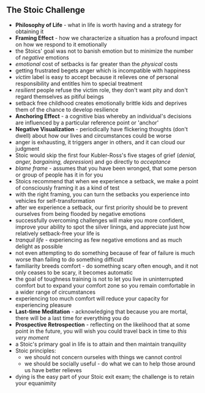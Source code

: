 ## The Stoic Challenge


- **Philosophy of Life** - what in life is worth having and a strategy for obtaining it
- **Framing Effect** - how we characterize a situation has a profound impact on how we respond to it emotionally
- the Stoics' goal was not to banish emotion but to minimize the number of *negative* emotions
- *emotional* cost of setbacks is far greater than the *physical* costs
- getting frustrated begets anger which is incompatible with happiness
- *victim* label is easy to accept because it relieves one of personal responsibility and entitles him to special treatment
- *resilient* people refuse the victim role, they don't want pity and don't regard themselves as pitiful beings
- setback free childhood creates emotionally brittle kids and deprives them of the chance to develop resilience
- **Anchoring Effect** - a cognitive bias whereby an individual's decisions are influenced by a particular reference point or 'anchor'
- **Negative Visualization** - periodically have flickering thoughts (don't dwell) about how our lives and circumstances could be worse
- anger is exhausting, it triggers anger in others, and it can cloud our judgment
- Stoic would skip the first four Kubler-Ross's five stages of grief (*denial, anger, bargaining, depression*) and go directly to *acceptance*
- *blame frame* - assumes that you have been wronged, that some person or group of people has it in for you
- Stoics recommend that when we experience a setback, we make a point of consciously framing it as a kind of test
- with the right framing, you can turn the setbacks you experience into vehicles for self-transformation
- after we experience a setback, our first priority should be to prevent ourselves from being flooded by negative emotions
- successfully overcoming challenges will make you more confident, improve your ability to spot the silver linings, and appreciate just how relatively setback-free your life is
- *tranquil life* - experiencing as few negative emotions and as much delight as possible
- not even attempting to do something because of fear of failure is much worse than failing to do something difficult
- familiarity breeds comfort - do something scary often enough, and it not only ceases to be scary, it becomes automatic
- the goal of toughness training is not to let you live in uninterrupted comfort but to expand your comfort zone so you remain comfortable in a wider range of circumstances
- experiencing too much comfort will reduce your capacity for experiencing pleasure
- **Last-time Meditation** - acknowledging that because you are mortal, there will be a last time for everything you do
- **Prospective Retrospection** - reflecting on the likelihood that at some point in the future, you will wish you could travel back in time to *this very moment*
- a Stoic's primary goal in life is to attain and then maintain tranquility
- Stoic principles:
  - we should not concern ourseles with things we cannot control
  - we should be socially useful - do what we can to help those around us have better relieves
- dying is the easy part of your Stoic exit exam; the challenge is to retain your equanimity
